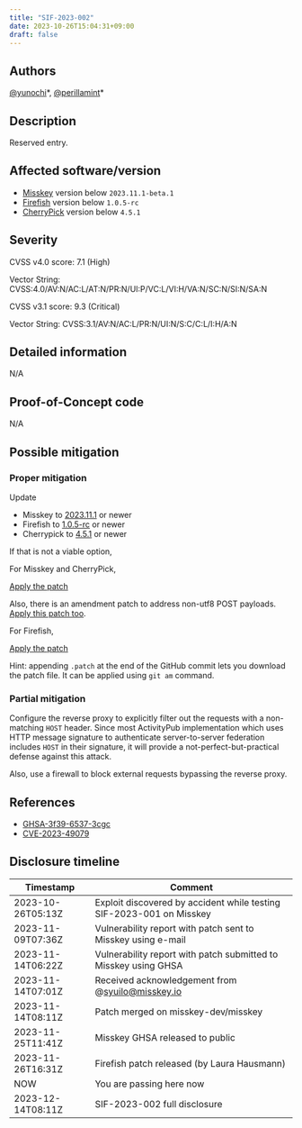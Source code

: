 ```yaml
---
title: "SIF-2023-002"
date: 2023-10-26T15:04:31+09:00
draft: false
---
```


## Authors
[@yunochi](https://munochi.moe/@yuno)\*, [@perillamint](https://social.silicon.moe/@perillamint)\*

## Description
Reserved entry.

## Affected software/version
* [Misskey](https://github.com/misskey-dev/misskey) version below `2023.11.1-beta.1`
* [Firefish](https://git.joinfirefish.org/firefish/firefish) version below `1.0.5-rc`
* [CherryPick](https://github.com/kokonect-link/cherrypick) version below `4.5.1`

## Severity
CVSS v4.0 score: 7.1 (High)

Vector String: CVSS:4.0/AV:N/AC:L/AT:N/PR:N/UI:P/VC:L/VI:H/VA:N/SC:N/SI:N/SA:N

CVSS v3.1 score: 9.3 (Critical)

Vector String: CVSS:3.1/AV:N/AC:L/PR:N/UI:N/S:C/C:L/I:H/A:N

## Detailed information
N/A

## Proof-of-Concept code
N/A

## Possible mitigation
### Proper mitigation
Update

* Misskey to [2023.11.1](https://github.com/misskey-dev/misskey/releases/tag/2023.11.1) or newer
* Firefish to [1.0.5-rc](https://git.joinfirefish.org/firefish/firefish/-/tags/v1.0.5-rc) or newer
* Cherrypick to [4.5.1](https://github.com/kokonect-link/cherrypick/releases/tag/4.5.1) or newer

If that is not a viable option,

For Misskey and CherryPick,

[Apply the patch](https://github.com/misskey-dev/misskey/commit/65c5626b65ee00d2663ec3604140a18427b65cdc)

Also, there is an amendment patch to address non-utf8 POST payloads.
[Apply this patch too](https://github.com/misskey-dev/misskey/commit/04075ee0bede198452dcd5e8ca6a00a3b750208b).

For Firefish,

[Apply the patch](https://git.joinfirefish.org/firefish/firefish/-/commit/3272b908c63b24f056d01c180e546f124009a6d1)

Hint: appending `.patch` at the end of the GitHub commit lets you download
the patch file. It can be applied using `git am` command.

### Partial mitigation
Configure the reverse proxy to explicitly filter out the requests with a
non-matching `HOST` header. Since most ActivityPub implementation which
uses HTTP message signature to authenticate server-to-server federation
includes `HOST` in their signature, it will provide a not-perfect-but-practical
defense against this attack.

Also, use a firewall to block external requests bypassing the reverse
proxy.

## References
* [GHSA-3f39-6537-3cgc](https://github.com/misskey-dev/misskey/security/advisories/GHSA-3f39-6537-3cgc)
* [CVE-2023-49079](https://nvd.nist.gov/vuln/detail/CVE-2023-49079)

## Disclosure timeline
| Timestamp         | Comment                                                                            |
|-------------------|------------------------------------------------------------------------------------|
| 2023-10-26T05:13Z | Exploit discovered by accident while testing SIF-2023-001 on Misskey               |
| 2023-11-09T07:36Z | Vulnerability report with patch sent to Misskey using e-mail                       |
| 2023-11-14T06:22Z | Vulnerability report with patch submitted to Misskey using GHSA                    |
| 2023-11-14T07:01Z | Received acknowledgement from @syuilo@misskey.io                                   |
| 2023-11-14T08:11Z | Patch merged on misskey-dev/misskey                                                |
| 2023-11-25T11:41Z | Misskey GHSA released to public                                                    |
| 2023-11-26T16:31Z | Firefish patch released (by Laura Hausmann)                                        |
| NOW               | You are passing here now                                                           |
| 2023-12-14T08:11Z | SIF-2023-002 full disclosure                                                       |
